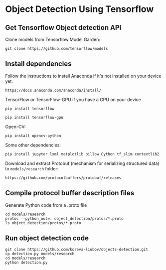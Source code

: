 # Object Detection Using Tensorflow

## Get Tensorflow Object detection API 

Clone models from Tensorflow Model Garden:

```
git clone https://github.com/tensorflow/models
```

## Install dependencies

Follow the instructions to install Anaconda if it's not installed on your device yet:
```
https://docs.anaconda.com/anaconda/install/
```

TensorFlow or TensorFlow-GPU if you have a GPU on your device
```
pip install tensorflow
```
```
pip install tensorflow-gpu
```
Open-CV:
```
pip install opencv-python
```

Some other dependencies:
```
pip install jupyter lxml matplotlib pillow Cython tf_slim contextlib2 
```

Download and extract Protobuf (mechanism for serializing structured data) to `models/research` folder:
```
https://github.com/protocolbuffers/protobuf/releases
```

## Compile protocol buffer description files
Generate Python code from a .proto file

```
cd models/research
protoc --python_out=. object_detection/protos/*.proto
ls object_detection/protos/*.proto
```
## Run object detection code
```
git clone https://github.com/koreva-liubov/objects-detection.git
cp detection.py models/research
cd models/research
python detection.py
```


